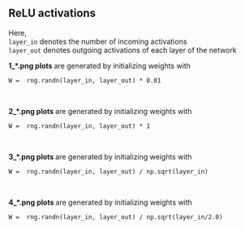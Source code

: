 <h2>ReLU activations</h2>
<p>Here, <br><code>layer_in</code> denotes the number of incoming activations <br><tab><code>layer_out</code> denotes outgoing activations of each layer of the network</p>

<p><b> 1_*.png plots </b> are generated by initializing weights with<br></p>
<p><code>W =  rng.randn(layer_in, layer_out) * 0.01</code><br></p>
<br>
<p><b> 2_*.png plots </b> are generated by initializing weights with<br></p>
<p><code>W =  rng.randn(layer_in, layer_out) * 1</code><br></p>
<br>
<p><b> 3_*.png plots </b> are generated by initializing weights with<br></p>
<p><code>W =  rng.randn(layer_in, layer_out) / np.sqrt(layer_in) </code><br></p>
<br>
<p><b> 4_*.png plots </b> are generated by initializing weights with<br></p>
<p><code>W =  rng.randn(layer_in, layer_out) / np.sqrt(layer_in/2.0) </code><br></p>
<br>
